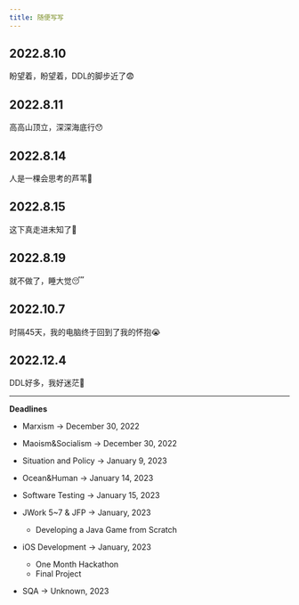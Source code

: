 ```yaml
---
title: 随便写写
---
```


## 2022.8.10

盼望着，盼望着，DDL的脚步近了😨

## 2022.8.11

高高山顶立，深深海底行😯

## 2022.8.14

人是一棵会思考的芦苇🤔

## 2022.8.15

这下真走进未知了🥲

## 2022.8.19

就不做了，睡大觉😴

## 2022.10.7

时隔45天，我的电脑终于回到了我的怀抱😭

## 2022.12.4

DDL好多，我好迷茫🥺

---

**Deadlines**

- Marxism -> December 30, 2022

- Maoism&Socialism -> December 30, 2022

- Situation and Policy -> January 9, 2023

- Ocean&Human -> January 14, 2023

- Software Testing -> January 15, 2023

- JWork 5~7 & JFP -> January, 2023
    - Developing a Java Game from Scratch

- iOS Development -> January, 2023
    - One Month Hackathon
    - Final Project

- SQA -> Unknown, 2023